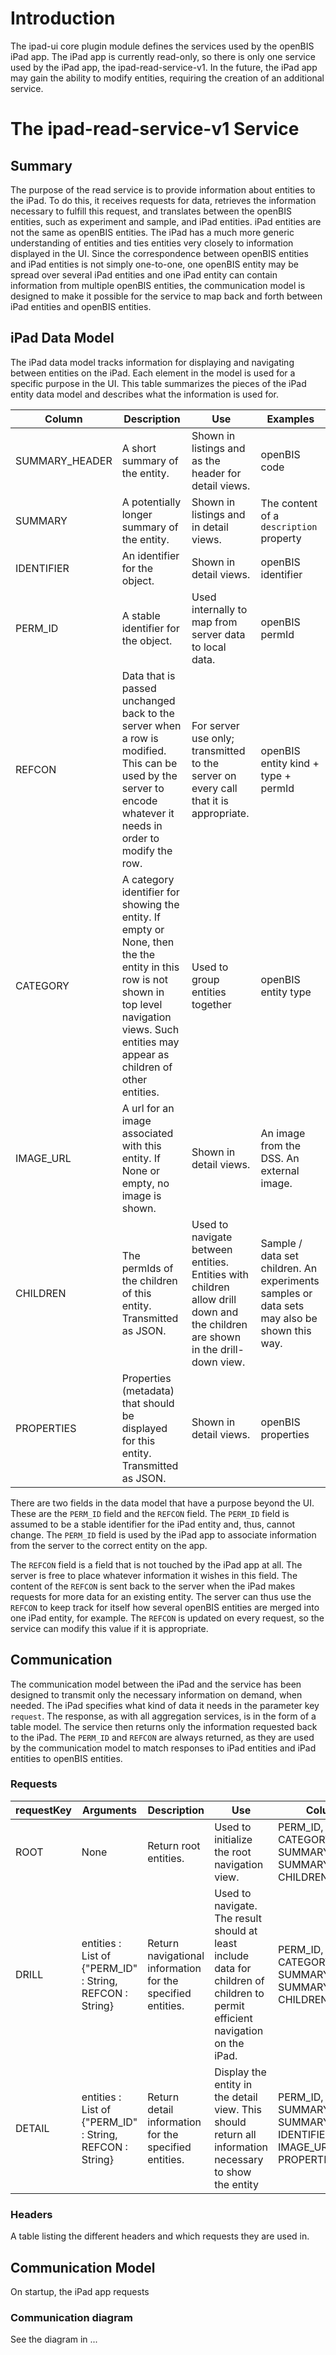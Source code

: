 Introduction
============

The ipad-ui core plugin module defines the services used by the openBIS iPad app. The iPad app is currently read-only, so there is only one service used by the iPad app, the ipad-read-service-v1. In the future, the iPad app may gain the ability to modify entities, requiring the creation of an additional service.

The ipad-read-service-v1 Service
================================

Summary
-------

The purpose of the read service is to provide information about entities to the iPad. To do this, it receives requests for data, retrieves the information necessary to fulfill this request, and translates between the openBIS entities, such as experiment and sample, and iPad entities. iPad entities are not the same as openBIS entities. The iPad has a much more generic understanding of entities and ties entities very closely to information displayed in the UI. Since the correspondence between openBIS entities and iPad entities is not simply one-to-one, one openBIS entity may be spread over several iPad entities and one iPad entity can contain information from multiple openBIS entities, the communication model is designed to make it possible for the service to map back and forth between iPad entities and openBIS entities.

iPad Data Model
---------------

The iPad data model tracks information for displaying and navigating between entities on the iPad. Each element in the model is used for a specific purpose in the UI. This table summarizes the pieces of the iPad entity data model and describes what the information is used for.

<table>
	<thead>
		<tr>
			<th>Column</th>
			<th>Description</th>
			<th>Use</th>
			<th>Examples</th>
		</tr>
	</thead>
	<tbody>
		<tr>
			<td>SUMMARY_HEADER</td>
			<td>A short summary of the entity.</td>
			<td>Shown in listings and as the header for detail views.</td>
			<td>openBIS code</td>
		</tr>
		<tr>
			<td>SUMMARY</td>
			<td>A potentially longer summary of the entity.</td>
			<td>Shown in listings and in detail views.</td>
			<td>The content of a <code>description</code> property</td>
		</tr>
		<tr>
			<td>IDENTIFIER</td>
			<td>An identifier for the object.</td>
			<td>Shown in detail views.</td>
			<td>openBIS identifier</td>
		</tr>
		<tr>
			<td>PERM_ID</td>
			<td>A stable identifier for the object.</td>
			<td>Used internally to map from server data to local data.</td>
			<td>openBIS permId</td>
		</tr>
		<tr>
			<td>REFCON</td>
			<td>Data that is passed unchanged back to the server when a row is modified. This can be used by the server to encode whatever it needs in order to modify the row.</td>
			<td>For server use only; transmitted to the server on every call that it is appropriate.</td>
			<td>openBIS entity kind + type + permId</td>
		</tr>
		<tr>
			<td>CATEGORY</td>
			<td>A category identifier for showing the entity. If empty or None, then the the entity in this row is not shown in top level navigation views. Such entities may appear as children of other entities.</td>
			<td>Used to group entities together</td>
			<td>openBIS entity type</td>
		</tr>
		<tr>
			<td>IMAGE_URL</td>
			<td>A url for an image associated with this entity. If None or empty, no image is shown.</td>
			<td>Shown in detail views.</td>
			<td>An image from the DSS. An external image.</td>
		</tr>
		<tr>
			<td>CHILDREN</td>
			<td>The permIds of the children of this entity. Transmitted as JSON.</td>
			<td>Used to navigate between entities. Entities with children allow drill down and the children are shown in the drill-down view.</td>
			<td>Sample / data set children. An experiments samples or data sets may also be shown this way.</td>
		</tr>
		<tr>
			<td>PROPERTIES</td>
			<td>Properties (metadata) that should be displayed for this entity. Transmitted as JSON.</td>
			<td>Shown in detail views.</td>
			<td>openBIS properties</td>
		</tr>
	</tbody>
</table>


There are two fields in the data model that have a purpose beyond the UI. These are the `PERM_ID` field and the `REFCON` field. The `PERM_ID` field is assumed to be a stable identifier for the iPad entity and, thus, cannot change. The `PERM_ID` field is used by the iPad app to associate information from the server to the correct entity on the app.

The `REFCON` field is a field that is not touched by the iPad app at all. The server is free to place whatever information it wishes in this field. The content of the `REFCON` is sent back to the server when the iPad makes requests for more data for an existing entity. The server can thus use the `REFCON` to keep track for itself how several openBIS entities are merged into one iPad entity, for example. The `REFCON` is updated on every request, so the service can modify this value if it is appropriate.

Communication
-------------

The communication model between the iPad and the service has been designed to transmit only the necessary information on demand, when needed. The iPad specifies what kind of data it needs in the parameter key `request`. The response, as with all aggregation services, is in the form of a table model. The service then returns only the information requested back to the iPad. The `PERM_ID` and `REFCON` are always returned, as they are used by the communication model to match responses to iPad entities and iPad entities to openBIS entities.

### Requests


<table>
	<thead>
		<tr>
			<th>requestKey</th>
			<th>Arguments</th>
			<th>Description</th>
			<th>Use</th>
			<th>Columns</th>
		</tr>
	</thead>
	<tbody>
		<tr>
			<td>ROOT</td>
			<td>None</td>
			<td>Return root entities.</td>
			<td>Used to initialize the root navigation view.</td>
			<td>PERM_ID, REFCON, CATEGORY, SUMMARY_HEADER, SUMMARY, CHILDREN</td>
		</tr>
		<tr>
			<td>DRILL</td>
			<td>entities : List of {"PERM_ID" : String, REFCON : String}</td>
			<td>Return navigational information for the specified entities.</td>
			<td>Used to navigate. The result should at least include data for children of children to permit efficient navigation on the iPad.</td>
			<td>PERM_ID, REFCON, CATEGORY, SUMMARY_HEADER, SUMMARY, CHILDREN</td>
		</tr>
		<tr>
			<td>DETAIL</td>
			<td>entities : List of {"PERM_ID" : String, REFCON : String}</td>
			<td>Return detail information for the specified entities.</td>
			<td>Display the entity in the detail view. This should return all information necessary to show the entity</td>
			<td>PERM_ID, REFCON, SUMMARY_HEADER, SUMMARY, IDENTIFIER, IMAGE_URL, PROPERTIES</td>
		</tr>
	</tbody>
</table>


### Headers

A table listing the different headers and which requests they are used in.


Communication Model
-------------------

On startup, the iPad app requests 

### Communication diagram

See the diagram in ...

